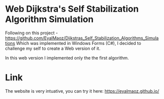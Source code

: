 # Web Dijkstra's Self Stabilization Algorithm Simulation
Following on this project -https://github.com/EyalMaoz/Dijkstras_Self_Stabilization_Algorithms_Simulations
Which was implemented in Windows Forms (C#), I decided to challenge my self to create a Web version of it.

In this web version I implemented only the the first algorithm.

# Link
The website is very intuative, you can try it here: https://eyalmaoz.github.io/


